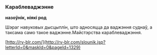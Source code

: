 ### Караблеваджэнне
**назоўнік, ніякі род**

Шэраг навуковых дысцыплін, што адносяцца да ваджэння суднаў, а таксама само такое ваджэнне.Майстэрства караблеваджэння.

<a rel="author">[http://rv-blr.com/](http://rv-blr.com/slounik.jsp?letterId=0&maskId=0&pageId=1329)</a>
